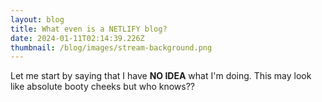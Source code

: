 ```yaml
---
layout: blog
title: What even is a NETLIFY blog?
date: 2024-01-11T02:14:39.226Z
thumbnail: /blog/images/stream-background.png
---
```

Let me start by saying that I have **NO IDEA** what I'm doing.  This may look like absolute booty cheeks but who knows??
